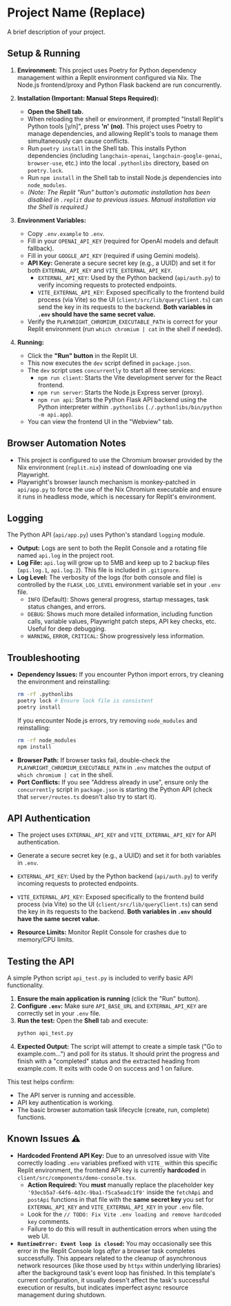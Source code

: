 # Project Name (Replace)

A brief description of your project.

## Setup & Running

1.  **Environment:** This project uses Poetry for Python dependency management within a Replit environment configured via Nix. The Node.js frontend/proxy and Python Flask backend are run concurrently.

2.  **Installation (Important: Manual Steps Required):**
    *   **Open the Shell tab.**
    *   When reloading the shell or environment, if prompted "Install Replit's Python tools [y/n]", press **'n' (no)**. This project uses Poetry to manage dependencies, and allowing Replit's tools to manage them simultaneously can cause conflicts.
    *   Run `poetry install` in the Shell tab. This installs Python dependencies (including `langchain-openai`, `langchain-google-genai`, `browser-use`, etc.) into the local `.pythonlibs` directory, based on `poetry.lock`.
    *   Run `npm install` in the Shell tab to install Node.js dependencies into `node_modules`.
    *   *(Note: The Replit "Run" button's automatic installation has been disabled in `.replit` due to previous issues. Manual installation via the Shell is required.)*

3.  **Environment Variables:**
    *   Copy `.env.example` to `.env`.
    *   Fill in your `OPENAI_API_KEY` (required for OpenAI models and default fallback).
    *   Fill in your `GOOGLE_API_KEY` (required if using Gemini models).
    *   **API Key:** Generate a secure secret key (e.g., a UUID) and set it for both `EXTERNAL_API_KEY` and `VITE_EXTERNAL_API_KEY`.
        *   `EXTERNAL_API_KEY`: Used by the Python backend (`api/auth.py`) to verify incoming requests to protected endpoints.
        *   `VITE_EXTERNAL_API_KEY`: Exposed specifically to the frontend build process (via Vite) so the UI (`client/src/lib/queryClient.ts`) can send the key in its requests to the backend. **Both variables in `.env` should have the same secret value.**
    *   Verify the `PLAYWRIGHT_CHROMIUM_EXECUTABLE_PATH` is correct for your Replit environment (run `which chromium | cat` in the shell if needed).

4.  **Running:** 
    *   Click the **"Run" button** in the Replit UI.
    *   This now executes the `dev` script defined in `package.json`.
    *   The `dev` script uses `concurrently` to start all three services:
        *   `npm run client`: Starts the Vite development server for the React frontend.
        *   `npm run server`: Starts the Node.js Express server (proxy).
        *   `npm run api`: Starts the Python Flask API backend using the Python interpreter within `.pythonlibs` (`./.pythonlibs/bin/python -m api.app`).
    *   You can view the frontend UI in the "Webview" tab.

## Browser Automation Notes

*   This project is configured to use the Chromium browser provided by the Nix environment (`replit.nix`) instead of downloading one via Playwright.
*   Playwright's browser launch mechanism is monkey-patched in `api/app.py` to force the use of the Nix Chromium executable and ensure it runs in headless mode, which is necessary for Replit's environment.

## Logging

The Python API (`api/app.py`) uses Python's standard `logging` module.

*   **Output:** Logs are sent to both the Replit Console and a rotating file named `api.log` in the project root.
*   **Log File:** `api.log` will grow up to 5MB and keep up to 2 backup files (`api.log.1`, `api.log.2`). This file is included in `.gitignore`.
*   **Log Level:** The verbosity of the logs (for both console and file) is controlled by the `FLASK_LOG_LEVEL` environment variable set in your `.env` file.
    *   `INFO` (Default): Shows general progress, startup messages, task status changes, and errors.
    *   `DEBUG`: Shows much more detailed information, including function calls, variable values, Playwright patch steps, API key checks, etc. Useful for deep debugging.
    *   `WARNING`, `ERROR`, `CRITICAL`: Show progressively less information.

## Troubleshooting

*   **Dependency Issues:** If you encounter Python import errors, try cleaning the environment and reinstalling:
    ```bash
    rm -rf .pythonlibs
    poetry lock # Ensure lock file is consistent
    poetry install
    ```
    If you encounter Node.js errors, try removing `node_modules` and reinstalling:
    ```bash
    rm -rf node_modules
    npm install
    ```
*   **Browser Path:** If browser tasks fail, double-check the `PLAYWRIGHT_CHROMIUM_EXECUTABLE_PATH` in `.env` matches the output of `which chromium | cat` in the shell.
*   **Port Conflicts:** If you see "Address already in use", ensure only the `concurrently` script in `package.json` is starting the Python API (check that `server/routes.ts` doesn't also try to start it).

## API Authentication

*   The project uses `EXTERNAL_API_KEY` and `VITE_EXTERNAL_API_KEY` for API authentication.
*   Generate a secure secret key (e.g., a UUID) and set it for both variables in `.env`.
*   `EXTERNAL_API_KEY`: Used by the Python backend (`api/auth.py`) to verify incoming requests to protected endpoints.
*   `VITE_EXTERNAL_API_KEY`: Exposed specifically to the frontend build process (via Vite) so the UI (`client/src/lib/queryClient.ts`) can send the key in its requests to the backend. **Both variables in `.env` should have the same secret value.**

*   **Resource Limits:** Monitor Replit Console for crashes due to memory/CPU limits.

## Testing the API

A simple Python script `api_test.py` is included to verify basic API functionality.

1.  **Ensure the main application is running** (click the "Run" button).
2.  **Configure `.env`:** Make sure `API_BASE_URL` and `EXTERNAL_API_KEY` are correctly set in your `.env` file.
3.  **Run the test:** Open the **Shell** tab and execute:
    ```bash
    python api_test.py
    ```
4.  **Expected Output:** The script will attempt to create a simple task ("Go to example.com...") and poll for its status. It should print the progress and finish with a "completed" status and the extracted heading from example.com. It exits with code 0 on success and 1 on failure.

This test helps confirm:
*   The API server is running and accessible.
*   API key authentication is working.
*   The basic browser automation task lifecycle (create, run, complete) functions.

## Known Issues ⚠️

*   **Hardcoded Frontend API Key:** Due to an unresolved issue with Vite correctly loading `.env` variables prefixed with `VITE_` within this specific Replit environment, the frontend API key is currently **hardcoded** in `client/src/components/demo-console.tsx`.
    *   **Action Required:** You **must** manually replace the placeholder key `'93ecb5a7-64f6-4d3c-9ba1-f5ca5eadc1f9'` inside the `fetchApi` and `postApi` functions in that file with the **same secret key** you set for `EXTERNAL_API_KEY` and `VITE_EXTERNAL_API_KEY` in your `.env` file.
    *   Look for the `// TODO: Fix Vite .env loading and remove hardcoded key` comments.
    *   Failure to do this will result in authentication errors when using the web UI.
*   **`RuntimeError: Event loop is closed`:** You may occasionally see this error in the Replit Console logs *after* a browser task completes successfully. This appears related to the cleanup of asynchronous network resources (like those used by `httpx` within underlying libraries) after the background task's event loop has finished. In this template's current configuration, it usually doesn't affect the task's successful execution or results, but indicates imperfect async resource management during shutdown.
